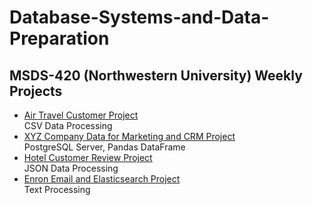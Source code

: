 # Database-Systems-and-Data-Preparation
## MSDS-420 (Northwestern University) Weekly Projects
* [Air Travel Customer Project](GrEx1_OscarHernandez.ipynb)  
CSV Data Processing
* [XYZ Company Data for Marketing and CRM Project](GrEx2_OscarHernandez.ipynb)  
PostgreSQL Server, Pandas DataFrame
* [Hotel Customer Review Project](GrEx3_OscarHernandez.ipynb)  
JSON Data Processing
* [Enron Email and Elasticsearch Project](GrEx4_OscarHernandez.ipynb)  
Text Processing

